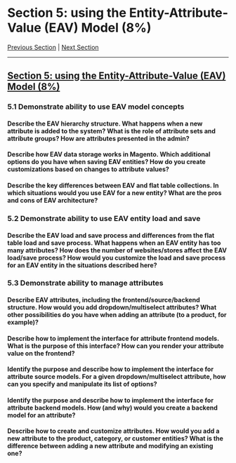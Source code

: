 # Section 5: using the Entity-Attribute-Value (EAV) Model (8%)

[Previous Section](./4.md) | [Next Section](./6.md)

-----



## [Section 5: using the Entity-Attribute-Value (EAV) Model (8%)](./5.md)

### **5.1**  Demonstrate ability to use EAV model concepts

#### **Describe the EAV hierarchy structure. What happens when a new attribute is added to the system? What is the role of attribute sets and attribute groups? How are attributes presented in the admin?**

#### **Describe how EAV data storage works in Magento. Which additional options do you have when saving EAV entities? How do you create customizations based on changes to attribute values?**

#### **Describe the key differences between EAV and flat table collections. In which situations would you use EAV for a new entity? What are the pros and cons of EAV architecture?**

### **5.2**  Demonstrate ability to use EAV entity load and save


#### **Describe the EAV load and save process and differences from the flat table load and save process. What happens when an EAV entity has too many attributes? How does the number of websites/stores affect the EAV load/save process? How would you customize the load and save process for an EAV entity in the situations described here?**

### **5.3**  Demonstrate ability to manage attributes


#### **Describe EAV attributes, including the frontend/source/backend structure. How would you add dropdown/multiselect attributes? What other possibilities do you have when adding an attribute (to a product, for example)?**

#### **Describe how to implement the interface for attribute frontend models. What is the purpose of this interface? How can you render your attribute value on the frontend?**

#### **Identify the purpose and describe how to implement the interface for attribute source models. For a given dropdown/multiselect attribute, how can you specify and manipulate its list of options?**

#### **Identify the purpose and describe how to implement the interface for attribute backend models. How (and why) would you create a backend model for an attribute?**

#### **Describe how to create and customize attributes. How would you add a new attribute to the product, category, or customer entities? What is the difference between adding a new attribute and modifying an existing one?**


